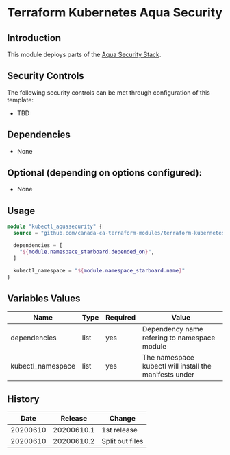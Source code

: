 # Terraform Kubernetes Aqua Security

## Introduction

This module deploys parts of the [Aqua Security Stack](https://github.com/aquasecurity).

## Security Controls

The following security controls can be met through configuration of this template:

* TBD

## Dependencies

* None

## Optional (depending on options configured):

* None

## Usage

```terraform
module "kubectl_aquasecurity" {
  source = "github.com/canada-ca-terraform-modules/terraform-kubernetes-aquasecurity?ref=20200610.2"

  dependencies = [
    "${module.namespace_starboard.depended_on}",
  ]

  kubectl_namespace = "${module.namespace_starboard.name}"
}
```

## Variables Values

| Name                    | Type   | Required | Value                                                  |
| ----------------------- | ------ | -------- | ------------------------------------------------------ |
| dependencies            | list   | yes      | Dependency name refering to namespace module           |
| kubectl_namespace       | list   | yes      | The namespace kubectl will install the manifests under |

## History

| Date     | Release    | Change                                                     |
| -------- | ---------- | ---------------------------------------------------------- |
| 20200610 | 20200610.1 | 1st release                                                |
| 20200610 | 20200610.2 | Split out files                                            |
